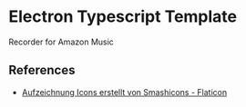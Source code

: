 # Electron Typescript Template
Recorder for Amazon Music

## References
- [Aufzeichnung Icons erstellt von Smashicons - Flaticon](https://www.flaticon.com/de/kostenlose-icons/aufzeichnung)
